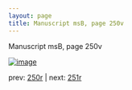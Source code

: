 ```yaml
---
layout: page
title: Manuscript msB, page 250v
---
```


Manuscript msB, page 250v

[![image](http://www.homermultitext.org/iipsrv?OBJ=IIP,1.0&FIF=/project/homer/pyramidal/deepzoom/hmt/vbbifolio/pending/vb_250v_251r.tif&WID=100&CVT=JPEG)](http://www.homermultitext.org/ict2/?urn=urn:cite2:hmt:vbbifolio.pending:vb_250v_251r)

prev:  [250r](../250r) | next:  [251r](../251r)

